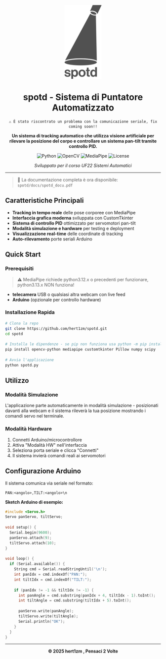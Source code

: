 <div align="center">
  <img src="docs/logo_grey.png" alt="SPOTD Logo" width="120"/>
  
  # spotd - Sistema di Puntatore Automatizzato
    ⚠️ È stato riscontrato un problema con la comunicazione seriale, fix coming soon!!
  
  **Un sistema di tracking automatico che utilizza visione artificiale per rilevare la posizione del corpo e controllare un sistema pan-tilt tramite controllo PID.**
  
  ![Python](https://img.shields.io/badge/python-3.8+-blue.svg)
  ![OpenCV](https://img.shields.io/badge/OpenCV-4.x-green.svg)
  ![MediaPipe](https://img.shields.io/badge/MediaPipe-latest-orange.svg)
  ![License](https://img.shields.io/badge/license-MIT-blue.svg)
  
  *Sviluppato per il corso UF22 Sistemi Automatici*
  
</div>

---
  > 📘 La documentazione completa è ora disponibile: `spotd/docs/spotd_docu.pdf`

## Caratteristiche Principali

- **Tracking in tempo reale** delle pose corporee con MediaPipe
- **Interfaccia grafica moderna** sviluppata con CustomTkinter
- **Sistema di controllo PID** ottimizzato per servomotori pan-tilt
- **Modalità simulazione e hardware** per testing e deployment
- **Visualizzazione real-time** delle coordinate di tracking
- **Auto-rilevamento** porte seriali Arduino

## Quick Start

### Prerequisiti

  > ⚠️ MediaPipe richiede python3.12.x o precedenti per funzionare, python3.13.x NON funziona!
- **telecamera** USB o qualsiasi altra webcam con live feed
- **Arduino** (opzionale per controllo hardware)
### Installazione Rapida

```bash
# Clona la repo
git clone https://github.com/hert1zm/spotd.git
cd spotd

# Installa le dipendenze - se pip non funziona usa python -m pip install ...
pip install opencv-python mediapipe customtkinter Pillow numpy scipy

# Avvia l'applicazione
python spotd.py
```
## Utilizzo

### Modalità Simulazione
L'applicazione parte automaticamente in modalità simulazione - posizionati davanti alla webcam e il sistema rileverà la tua posizione mostrando i comandi servo nel terminale.

### Modalità Hardware
1. Connetti Arduino/microcontrollore
2. Attiva "Modalità HW" nell'interfaccia
3. Seleziona porta seriale e clicca "Connetti"
4. Il sistema invierà comandi reali ai servomotori

## Configurazione Arduino

Il sistema comunica via seriale nel formato:
```
PAN:<angolo>,TILT:<angolo>\n
```

**Sketch Arduino di esempio:**
```cpp
#include <Servo.h>
Servo panServo, tiltServo;

void setup() {
  Serial.begin(9600);
  panServo.attach(9);
  tiltServo.attach(10);
}

void loop() {
  if (Serial.available()) {
    String cmd = Serial.readStringUntil('\n');
    int panIdx = cmd.indexOf("PAN:");
    int tiltIdx = cmd.indexOf("TILT:");
    
    if (panIdx != -1 && tiltIdx != -1) {
      int panAngle = cmd.substring(panIdx + 4, tiltIdx - 1).toInt();
      int tiltAngle = cmd.substring(tiltIdx + 5).toInt();
      
      panServo.write(panAngle);
      tiltServo.write(tiltAngle);
      Serial.println("OK");
    }
  }
}
```
---

<div align="center">
  
**© 2025 hert1zm , Pensaci 2 Volte**

</div>
